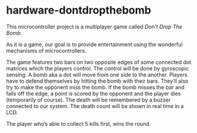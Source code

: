 # hardware-dontdropthebomb
This microcontroller project is a multiplayer game called *Don’t Drop The Bomb*.

As it is a game, our goal is to provide entertainment using the wonderful mechanisms of microcontrollers.

The game features two bars on two opposite edges of some connected dot matrices which the players control. The control will be done by gyroscopic sensing. 
A bomb aka a dot will move from one side to the another. Players have to defend themselves by hitting the bomb with their bars. 
They’ll also try to make the opponent miss the bomb.
If the bomb misses the bar and falls off the edge, a point is scored by the opponent and the player dies (temporarily of course).
The death will be remembered by a buzzer connected to our system. The death count will be shown in real time in a LCD.

The player who’s able to collect 5 kills first, wins the round.
